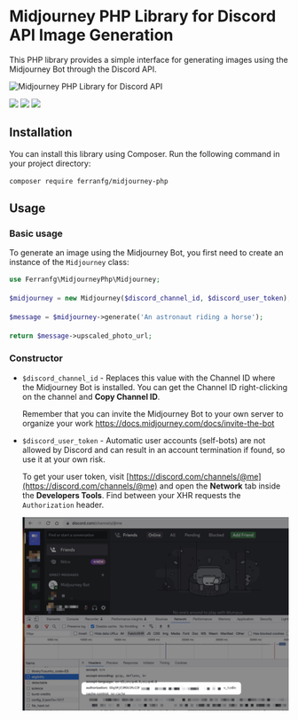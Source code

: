 # Midjourney PHP Library for Discord API Image Generation

This PHP library provides a simple interface for generating images using the Midjourney Bot through the Discord API.

![Midjourney PHP Library for Discord API](/img/demo.gif)

![](https://img.shields.io/packagist/dt/ferranfg/midjourney-php)
![](https://img.shields.io/packagist/v/ferranfg/midjourney-php)
![](https://img.shields.io/packagist/l/ferranfg/midjourney-php)

## Installation

You can install this library using Composer. Run the following command in your project directory:

`composer require ferranfg/midjourney-php`

## Usage

### Basic usage

To generate an image using the Midjourney Bot, you first need to create an instance of the `Midjourney` class:

```php
use Ferranfg\MidjourneyPhp\Midjourney;

$midjourney = new Midjourney($discord_channel_id, $discord_user_token);

$message = $midjourney->generate('An astronaut riding a horse');

return $message->upscaled_photo_url;
```

### Constructor

- `$discord_channel_id` - Replaces this value with the Channel ID where the Midjourney Bot is installed. You can get the Channel ID right-clicking on the channel and **Copy Channel ID**.

    Remember that you can invite the Midjourney Bot to your own server to organize your work https://docs.midjourney.com/docs/invite-the-bot

- `$discord_user_token` - Automatic user accounts (self-bots) are not allowed by Discord and can result in an account termination if found, so use it at your own risk.

    To get your user token, visit [https://discord.com/channels/@me](https://discord.com/channels/@me) and open the **Network** tab inside the **Developers Tools**. Find between your XHR requests the `Authorization` header.

    ![Discord User Token](/img/authorization.jpg)
